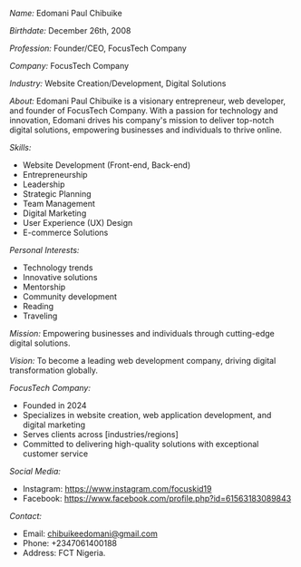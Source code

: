 *Name:* Edomani Paul Chibuike

*Birthdate:* December 26th, 2008

*Profession:* Founder/CEO, FocusTech Company

*Company:* FocusTech Company

*Industry:* Website Creation/Development, Digital Solutions

*About:* Edomani Paul Chibuike is a visionary entrepreneur, web developer, and founder of FocusTech Company. With a passion for technology and innovation, Edomani drives his company's mission to deliver top-notch digital solutions, empowering businesses and individuals to thrive online.

*Skills:*

- Website Development (Front-end, Back-end)
- Entrepreneurship
- Leadership
- Strategic Planning
- Team Management
- Digital Marketing
- User Experience (UX) Design
- E-commerce Solutions

*Personal Interests:*

- Technology trends
- Innovative solutions
- Mentorship
- Community development
- Reading
- Traveling

*Mission:* Empowering businesses and individuals through cutting-edge digital solutions.

*Vision:* To become a leading web development company, driving digital transformation globally.

*FocusTech Company:*

- Founded in 2024
- Specializes in website creation, web application development, and digital marketing
- Serves clients across [industries/regions]
- Committed to delivering high-quality solutions with exceptional customer service

*Social Media:*

- Instagram: https://www.instagram.com/focuskid19
- Facebook: https://www.facebook.com/profile.php?id=61563183089843

*Contact:*

- Email: chibuikeedomani@gmail.com
- Phone: +2347061400188
- Address: FCT Nigeria.
